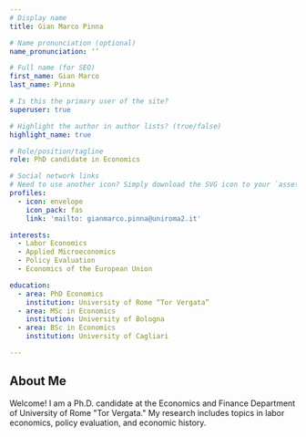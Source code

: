 ```yaml
---
# Display name
title: Gian Marco Pinna

# Name pronunciation (optional)
name_pronunciation: ‘’

# Full name (for SEO)
first_name: Gian Marco
last_name: Pinna

# Is this the primary user of the site?
superuser: true

# Highlight the author in author lists? (true/false)
highlight_name: true

# Role/position/tagline
role: PhD candidate in Economics

# Social network links
# Need to use another icon? Simply download the SVG icon to your `assets/media/icons/` folder.
profiles:
  - icon: envelope
    icon_pack: fas
    link: 'mailto: gianmarco.pinna@uniroma2.it'

interests:
  - Labor Economics
  - Applied Microeconomics
  - Policy Evaluation
  - Economics of the European Union

education:
  - area: PhD Economics 
    institution: University of Rome “Tor Vergata”
  - area: MSc in Economics
    institution: University of Bologna
  - area: BSc in Economics
    institution: University of Cagliari

---
```


## About Me

Welcome!
I am a Ph.D. candidate at the Economics and Finance Department of University of Rome "Tor Vergata." My research includes topics in labor economics, policy evaluation, and economic history.
